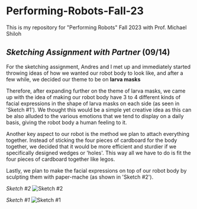 # Performing-Robots-Fall-23
This is my repository for "Performing Robots" Fall 2023 with Prof. Michael Shiloh 

## _Sketching Assignment with Partner_ (09/14)
For the sketching assignment, Andres and I met up and immediately started throwing ideas of how we wanted our robot body to look like, and after a few while, we decided our theme to be on **larva masks** 

Therefore, after expanding further on the theme of larva masks, we came up with the idea of making our robot body have 3 to 4 different kinds of facial expressions in the shape of larva masks on each side (as seen in 'Sketch #1'). We thought this would be a simple yet creative idea as this can be also alluded to the various emotions that we tend to display on a daily basis, giving the robot body a human feeling to it.

Another key aspect to our robot is the method we plan to attach everything together. Instead of sticking the four pieces of cardboard for the body together, we decided that it would be more efficient and sturdier if we specifically designed wedges or 'holes'. This way all we have to do is fit the four pieces of cardboard together like legos. 

Lastly, we plan to make the facial expressions on top of our robot body by sculpting them with paper-mache (as shown in 'Sketch #2'). 

_Sketch #2_ 
![Sketch #2](https://github.com/ryanwu1111/Performing-Robots-Fall-23/assets/71023642/dba77cbf-49a0-45c8-a8fa-9fd5d0402b01)

_Sketch #1_ 
![Sketch #1](https://github.com/ryanwu1111/Performing-Robots-Fall-23/assets/71023642/9803dfab-65c6-417a-95b7-bcc9e928daf8)
